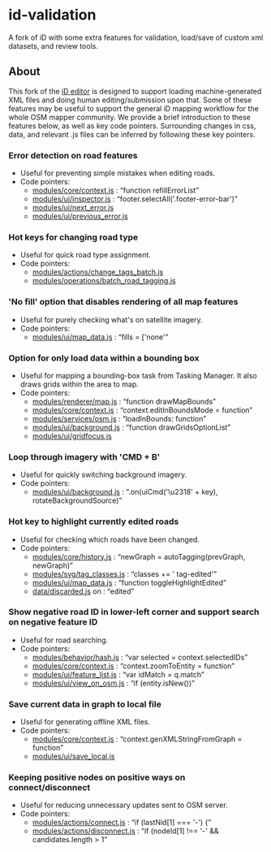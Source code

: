 # id-validation

A fork of iD with some extra features for validation, load/save of custom xml datasets, and review tools.

## About
This fork of the [iD editor](https://github.com/openstreetmap/iD) is designed to support loading machine-generated XML files and doing human editing/submission upon that. Some of these features may be useful to support the general iD mapping workflow for the whole OSM mapper community. We provide a brief introduction to these features below, as well as key code pointers. Surrounding changes in css, data, and relevant .js files can be inferred by following these key pointers.

### Error detection on road features
* Useful for preventing simple mistakes when editing roads.
* Code pointers:
  - [modules/core/context.js](iD_2.3.0/modules/core/context.js) : “function refillErrorList”
  - [modules/ui/inspector.js](iD_2.3.0/modules/ui/inspector.js) : “footer.selectAll('.footer-error-bar')”
  - [modules/ui/next_error.js](iD_2.3.0/modules/ui/next_error.js)
  - [modules/ui/previous_error.js](iD_2.3.0/modules/ui/previous_error.js)

### Hot keys for changing road type
* Useful for quick road type assignment.
* Code pointers:
  - [modules/actions/change_tags_batch.js](iD_2.3.0/modules/actions/change_tags_batch.js)
  - [modules/operations/batch_road_tagging.js](iD_2.3.0/modules/operations/batch_road_tagging.js)

### 'No fill' option that disables rendering of all map features
* Useful for purely checking what's on satellite imagery.
* Code pointers:
  - [modules/ui/map_data.js](iD_2.3.0/modules/ui/map_data.js) : “fills = \['none'”

### Option for only load data within a bounding box
* Useful for mapping a bounding-box task from Tasking Manager. It also draws grids within the area to map.
* Code pointers:
  - [modules/renderer/map.js](iD_2.3.0/modules/renderer/map.js) : “function drawMapBounds”
  - [modules/core/context.js](iD_2.3.0/modules/core/context.js) : “context.editInBoundsMode = function”
  - [modules/services/osm.js](iD_2.3.0/modules/services/osm.js) : “loadInBounds: function”
  - [modules/ui/background.js](iD_2.3.0/modules/ui/background.js) : “function drawGridsOptionList”
  - [modules/ui/gridfocus.js](iD_2.3.0/modules/ui/gridfocus.js)

### Loop through imagery with 'CMD + B'
* Useful for quickly switching background imagery.
* Code pointers:
  - [modules/ui/background.js](iD_2.3.0/modules/ui/background.js) : “.on(uiCmd('\u2318' + key), rotateBackgroundSource)”

### Hot key to highlight currently edited roads
* Useful for checking which roads have been changed.
* Code pointers:
  - [modules/core/history.js](iD_2.3.0/modules/core/history.js) : “newGraph = autoTagging(prevGraph, newGraph)”
  - [modules/svg/tag_classes.js](iD_2.3.0/modules/svg/tag_classes.js) : “classes += ' tag-edited'”
  - [modules/ui/map_data.js](iD_2.3.0/modules/ui/map_data.js) : “function toggleHighlightEdited”
  - [data/discarded.js](iD_2.3.0/data/discarded.js) on : “edited”

### Show negative road ID in lower-left corner and support search on negative feature ID
* Useful for road searching.
* Code pointers:
  - [modules/behavior/hash.js](iD_2.3.0/modules/behavior/hash.js) : “var selected = context.selectedIDs”
  - [modules/core/context.js](iD_2.3.0/modules/core/context.js) : “context.zoomToEntity = function”
  - [modules/ui/feature_list.js](iD_2.3.0/modules/ui/feature_list.js) : “var idMatch = q.match”
  - [modules/ui/view_on_osm.js](iD_2.3.0/modules/ui/view_on_osm.js) : “if (entity.isNew())”

### Save current data in graph to local file
* Useful for generating offline XML files.
* Code pointers:
  - [modules/core/context.js](iD_2.3.0/modules/core/context.js) : “context.genXMLStringFromGraph = function”
  - [modules/ui/save_local.js](iD_2.3.0/modules/ui/save_local.js)

### Keeping positive nodes on positive ways on connect/disconnect
* Useful for reducing unnecessary updates sent to OSM server.
* Code pointers:
  - [modules/actions/connect.js](iD_2.3.0/modules/actions/connect.js) : “if (lastNid[1] === '-') {”
  - [modules/actions/disconnect.js](iD_2.3.0/modules/actions/disconnect.js) : “if (nodeId[1] !== '-' && candidates.length > 1”
